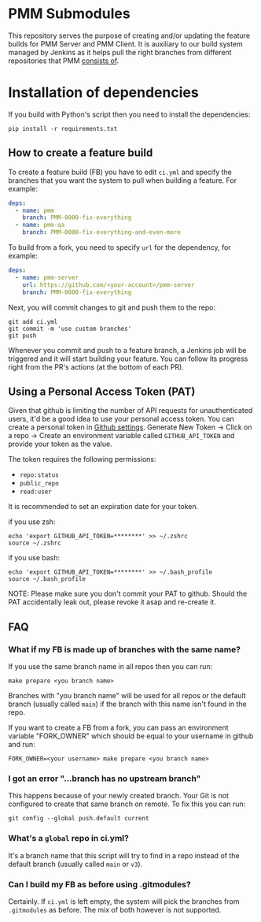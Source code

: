 # PMM Submodules

This repository serves the purpose of creating and/or updating the feature builds for PMM Server and PMM Client. It is auxiliary
to our build system managed by Jenkins as it helps pull the right branches from different repositories that PMM [consists of](https://github.com/percona/pmm/blob/main/CONTRIBUTING.md#project-repos-structure).

# Installation of dependencies

If you build with Python's script then you need to install the dependencies:

```
pip install -r requirements.txt
```

## How to create a feature build

To create a feature build (FB) you have to edit `ci.yml` and specify the branches that you want the system to pull when building a feature. For example:

```yaml
deps:
  - name: pmm
    branch: PMM-0000-fix-everything
  - name: pmm-qa
    branch: PMM-0000-fix-everything-and-even-more
```

To build from a fork, you need to specify `url` for the dependency, for example:

```yaml
deps:
  - name: pmm-server
    url: https://github.com/<your-account>/pmm-server
    branch: PMM-0000-fix-everything
```

Next, you will commit changes to git and push them to the repo:

```
git add ci.yml
git commit -m 'use custom branches'
git push
```

Whenever you commit and push to a feature branch, a Jenkins job will be triggered and it will start building your feature. You can follow its progress right from the PR's actions (at the bottom of each PR).

## Using a Personal Access Token (PAT)

Given that github is limiting the number of API requests for unauthenticated users, it'd be a good idea to use your personal access token. You can create a personal token in [Github settings](https://github.com/settings/tokens). Generate New Token -> Click on a repo -> Create an environment variable called `GITHUB_API_TOKEN` and provide your token as the value.

The token requires the following permissions:

- `repo:status`
- `public_repo`
- `read:user`

It is recommended to set an expiration date for your token.

if you use zsh:

```console
echo 'export GITHUB_API_TOKEN=********' >> ~/.zshrc
source ~/.zshrc
```

if you use bash:

```console
echo 'export GITHUB_API_TOKEN=********' >> ~/.bash_profile
source ~/.bash_profile
```

NOTE: Please make sure you don't commit your PAT to github. Should the PAT accidentally leak out, please revoke it asap and re-create it.

## FAQ

### What if my FB is made up of branches with the same name?

If you use the same branch name in all repos then you can run:

```console
make prepare <you branch name>
```

Branches with "you branch name" will be used for all repos or the default branch (usually called `main`) if the branch with this name isn't found in the repo.

If you want to create a FB from a fork, you can pass an environment variable "FORK_OWNER" which should be equal to your username in github and run:

```console
FORK_OWNER=<your username> make prepare <you branch name>
```

### I got an error "...branch has no upstream branch"

This happens because of your newly created branch. Your Git is not configured to create that same branch on remote. To fix this you can run:

```console
git config --global push.default current
```

### What's a `global` repo in ci.yml?

It's a branch name that this script will try to find in a repo instead of the default branch (usually called `main` or `v3`).

### Can I build my FB as before using .gitmodules?

Certainly. If `ci.yml` is left empty, the system will pick the branches from `.gitmodules` as before. The mix of both however is not supported.
